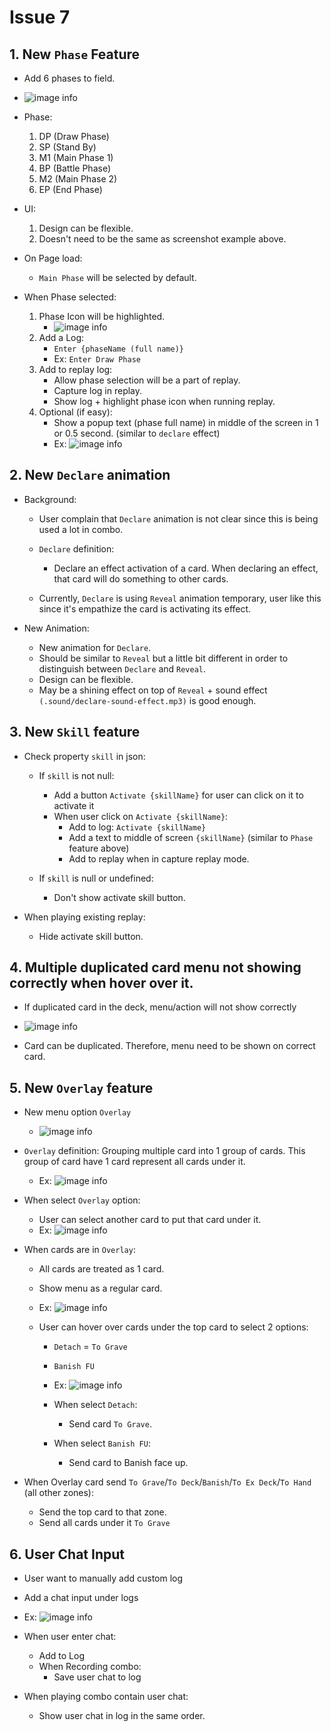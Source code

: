 # Issue 7


## 1. New `Phase` Feature

- Add 6 phases to field.
- ![image info](./issue/phase.PNG)
- Phase:
    1. DP (Draw Phase)
    2. SP (Stand By)
    3. M1 (Main Phase 1)
    4. BP (Battle Phase)
    5. M2 (Main Phase 2)
    6. EP (End Phase)

- UI:
    1. Design can be flexible.
    2. Doesn't need to be the same as screenshot example above.

- On Page load:
    - `Main Phase` will be selected by default.

- When Phase selected:
    1. Phase Icon will be highlighted.
        - ![image info](./issue/phase-active.PNG)
    2. Add a Log:
        - `Enter {phaseName (full name)}`
        - Ex: `Enter Draw Phase`
    3. Add to replay log:
        - Allow phase selection will be a part of replay.
        - Capture log in replay.
        - Show log + highlight phase icon when running replay.
    4. Optional (if easy):
        - Show a popup text (phase full name) in middle of the screen in 1 or 0.5 second. (similar to `declare` effect)
        - Ex: ![image info](./issue/phase-name.PNG)


## 2. New `Declare` animation

- Background:
    - User complain that `Declare` animation is not clear since this is being used a lot in combo. 
    - `Declare` definition:
        - Declare an effect activation of a card. When declaring an effect, that card will do something to other cards.

    - Currently, `Declare` is using `Reveal` animation temporary, user like this since it's empathize the card is activating its effect.

- New Animation:
    - New animation for `Declare`.
    - Should be similar to `Reveal` but a little bit different in order to distinguish between `Declare` and `Reveal`.
    - Design can be flexible.
    - May be a shining effect on top of `Reveal` + sound effect `(.sound/declare-sound-effect.mp3)` is good enough.

## 3. New `Skill` feature

- Check property `skill` in json:
    - If `skill` is not null:
        - Add a button `Activate {skillName}` for user can click on it to activate it
        - When user click on `Activate {skillName}`:
            - Add to log: `Activate {skillName}`
            - Add a text to middle of screen `{skillName}` (similar to `Phase` feature above)
            - Add to replay when in capture replay mode.
        
    - If `skill` is null or undefined:
        - Don't show activate skill button.

- When playing existing replay:
    - Hide activate skill button.


## 4. Multiple duplicated card menu not showing correctly when hover over it.

- If duplicated card in the deck, menu/action will not show correctly
- ![image info](./issue/deck-menu.PNG)

- Card can be duplicated. Therefore, menu need to be shown on correct card.


## 5. New `Overlay` feature

- New menu option `Overlay`
    - ![image info](./issue/menu-overlay.PNG)
- `Overlay` definition: Grouping multiple card into 1 group of cards. This group of card have 1 card represent all cards under it.
    - Ex: ![image info](./issue/card-overlay.PNG)

- When select `Overlay` option:
    - User can select another card to put that card under it.
    - Ex: ![image info](./issue/overlay-selection.PNG)

- When cards are in `Overlay`:
    - All cards are treated as 1 card.
    - Show menu as a regular card.
    - Ex: ![image info](./issue/overlay-option.PNG)

    - User can hover over cards under the top card to select 2 options:
        - `Detach` = `To Grave`
        - `Banish FU`
        - Ex: ![image info](./issue/detach-overlay.PNG)

        - When select `Detach`:
            - Send card `To Grave`.
        - When select `Banish FU`:
            - Send card to Banish face up.

- When Overlay card send `To Grave`/`To Deck`/`Banish`/`To Ex Deck`/`To Hand` (all other zones):
    - Send the top card to that zone.
    - Send all cards under it `To Grave`


## 6. User Chat Input

- User want to manually add custom log
- Add a chat input under logs
- Ex: ![image info](./issue/chat.PNG)
- When user enter chat:
    - Add to Log
    - When Recording combo:
        - Save user chat to log

- When playing combo contain user chat:
    - Show user chat in log in the same order.
